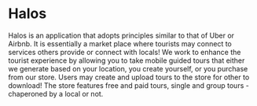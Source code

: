 # Halos
Halos is an application that adopts principles similar to that of Uber or Airbnb. It is essentially a market place where tourists may connect to services others provide or connect with locals! We work to enhance the tourist experience by allowing you to take mobile guided tours that either we generate based on your location, you create yourself, or you purchase from our store. Users may create and upload tours to the store for other to download! The store features free and paid tours, single and group tours - chaperoned by a local or not.   
